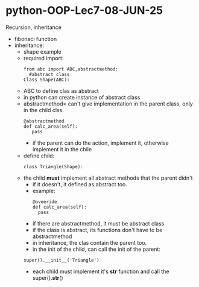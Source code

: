 # python-OOP-Lec7-08-JUN-25
Recursion, inheritance
* fibonaci function
* inheritance:
  * shape example
  * required import:
      ```
      from abc import ABC,abstractmethod:
        #abstract class
      Class Shape(ABC):
      ```
  * ABC to define clas as abstract
  * in python can create instance of abstract class
  * abstractmethod= can't give implementation in the parent class, only in the child clss.
     ```
     @abstractmethod
     def calc_area(self):
        pass
     ```
    * if the parent can do the action, implement it, otherwise implement it in the chile
  * define child:
    ```
    class Triangle(Shape):
    ```
  * the child **must** implement all abstract methods that the parent didn't
    * if it doesn't, it defined as abstract too.
    * example:
      ```
      @oveeride
      def calc_area(self):
        pass
      ```
    * if there are abstractmethod, it must be abstract class
    * if the class is abstract, its functions don't have to be abstractmethod
    * in inheritance, the clas contain the parent too.
    * in the init of the child, can call the init of the parent:
    ```
    super().__init__('Triangle')
    ``` 
    * each child must implement it's __str__ function and call the super().__str__()
